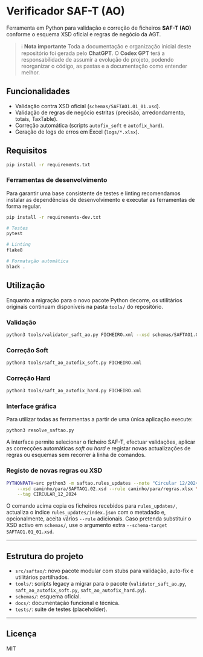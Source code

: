 # Verificador SAF-T (AO)

Ferramenta em Python para validação e correção de ficheiros **SAF-T (AO)**
conforme o esquema XSD oficial e regras de negócio da AGT.

> ℹ️ **Nota importante**
> Toda a documentação e organização inicial deste repositório foi gerada pelo
> **ChatGPT**. O **Codex GPT** terá a responsabilidade de assumir a evolução do
> projeto, podendo reorganizar o código, as pastas e a documentação como
> entender melhor.

## Funcionalidades
- Validação contra XSD oficial (`schemas/SAFTAO1.01_01.xsd`).
- Validação de regras de negócio estritas (precisão, arredondamento, totais,
  TaxTable).
- Correção automática (scripts `autofix_soft` e `autofix_hard`).
- Geração de logs de erros em Excel (`logs/*.xlsx`).

## Requisitos
```bash
pip install -r requirements.txt
```

### Ferramentas de desenvolvimento

Para garantir uma base consistente de testes e linting recomendamos instalar as
dependências de desenvolvimento e executar as ferramentas de forma regular.

```bash
pip install -r requirements-dev.txt

# Testes
pytest

# Linting
flake8

# Formatação automática
black .
```

## Utilização

Enquanto a migração para o novo pacote Python decorre, os utilitários
originais continuam disponíveis na pasta `tools/` do repositório.

### Validação
```bash
python3 tools/validator_saft_ao.py FICHEIRO.xml --xsd schemas/SAFTAO1.01_01.xsd
```

### Correção Soft
```bash
python3 tools/saft_ao_autofix_soft.py FICHEIRO.xml
```

### Correção Hard
```bash
python3 tools/saft_ao_autofix_hard.py FICHEIRO.xml
```

### Interface gráfica

Para utilizar todas as ferramentas a partir de uma única aplicação execute:

```bash
python3 resolve_saftao.py
```

A interface permite selecionar o ficheiro SAF-T, efectuar validações, aplicar
as correcções automáticas *soft* ou *hard* e registar novas actualizações de
regras ou esquemas sem recorrer à linha de comandos.

### Registo de novas regras ou XSD
```bash
PYTHONPATH=src python3 -m saftao.rules_updates --note "Circular 12/2024" \
    --xsd caminho/para/SAFTAO1.02.xsd --rule caminho/para/regras.xlsx \
    --tag CIRCULAR_12_2024
```

O comando acima copia os ficheiros recebidos para `rules_updates/`, actualiza o
índice `rules_updates/index.json` com o metadado e, opcionalmente, aceita vários
`--rule` adicionais. Caso pretenda substituir o XSD activo em `schemas/`, use o
argumento extra `--schema-target SAFTAO1.01_01.xsd`.

---

## Estrutura do projeto
- `src/saftao/`: novo pacote modular com stubs para validação, auto-fix e
  utilitários partilhados.
- `tools/`: scripts legacy a migrar para o pacote (`validator_saft_ao.py`,
  `saft_ao_autofix_soft.py`, `saft_ao_autofix_hard.py`).
- `schemas/`: esquema oficial.
- `docs/`: documentação funcional e técnica.
- `tests/`: suite de testes (placeholder).

---

## Licença
MIT
